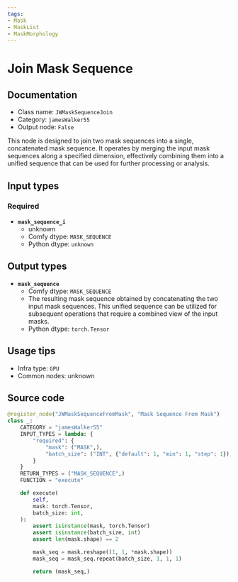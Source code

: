 ```yaml
---
tags:
- Mask
- MaskList
- MaskMorphology
---
```


# Join Mask Sequence
## Documentation
- Class name: `JWMaskSequenceJoin`
- Category: `jamesWalker55`
- Output node: `False`

This node is designed to join two mask sequences into a single, concatenated mask sequence. It operates by merging the input mask sequences along a specified dimension, effectively combining them into a unified sequence that can be used for further processing or analysis.
## Input types
### Required
- **`mask_sequence_i`**
    - unknown
    - Comfy dtype: `MASK_SEQUENCE`
    - Python dtype: `unknown`
## Output types
- **`mask_sequence`**
    - Comfy dtype: `MASK_SEQUENCE`
    - The resulting mask sequence obtained by concatenating the two input mask sequences. This unified sequence can be utilized for subsequent operations that require a combined view of the input masks.
    - Python dtype: `torch.Tensor`
## Usage tips
- Infra type: `GPU`
- Common nodes: unknown


## Source code
```python
@register_node("JWMaskSequenceFromMask", "Mask Sequence From Mask")
class _:
    CATEGORY = "jamesWalker55"
    INPUT_TYPES = lambda: {
        "required": {
            "mask": ("MASK",),
            "batch_size": ("INT", {"default": 1, "min": 1, "step": 1}),
        }
    }
    RETURN_TYPES = ("MASK_SEQUENCE",)
    FUNCTION = "execute"

    def execute(
        self,
        mask: torch.Tensor,
        batch_size: int,
    ):
        assert isinstance(mask, torch.Tensor)
        assert isinstance(batch_size, int)
        assert len(mask.shape) == 2

        mask_seq = mask.reshape((1, 1, *mask.shape))
        mask_seq = mask_seq.repeat(batch_size, 1, 1, 1)

        return (mask_seq,)

```
